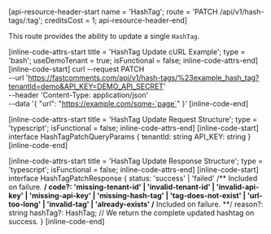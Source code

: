[api-resource-header-start name = 'HashTag'; route = 'PATCH /api/v1/hash-tags/:tag'; creditsCost = 1; api-resource-header-end]

This route provides the ability to update a single `HashTag`.

[inline-code-attrs-start title = 'HashTag Update cURL Example'; type = 'bash'; useDemoTenant = true; isFunctional = false; inline-code-attrs-end]
[inline-code-start]
curl --request PATCH \
  --url 'https://fastcomments.com/api/v1/hash-tags/%23example_hash_tag?tenantId=demo&API_KEY=DEMO_API_SECRET' \
  --header 'Content-Type: application/json' \
  --data '{
	"url": "https://example.com/some-`page`"
}'
[inline-code-end]

[inline-code-attrs-start title = 'HashTag Update Request Structure'; type = 'typescript'; isFunctional = false; inline-code-attrs-end]
[inline-code-start]
interface HashTagPatchQueryParams {
    tenantId: string
    API_KEY: string
}
[inline-code-end]

[inline-code-attrs-start title = 'HashTag Update Response Structure'; type = 'typescript'; isFunctional = false; inline-code-attrs-end]
[inline-code-start]
interface HashTagPatchResponse {
    status: 'success' | 'failed'
    /** Included on failure. **/
    code?: 'missing-tenant-id' | 'invalid-tenant-id' | 'invalid-api-key' | 'missing-api-key' | 'missing-hash-tag' | 'tag-does-not-exist' | 'url-too-long' | 'invalid-tag' |  'already-exists'
    /** Included on failure. **/
    reason?: string
    hashTag?: HashTag; // We return the complete updated hashtag on success.
}
[inline-code-end]
